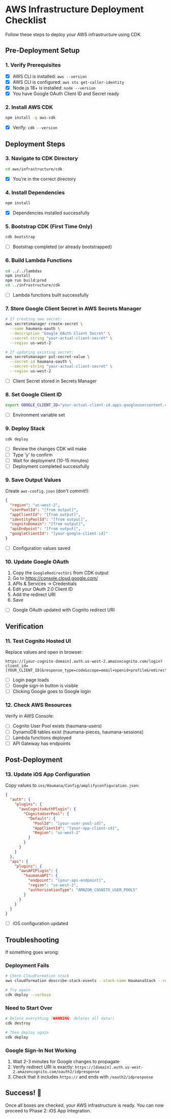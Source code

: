 # AWS Infrastructure Deployment Checklist

Follow these steps to deploy your AWS infrastructure using CDK.

## Pre-Deployment Setup

### 1. Verify Prerequisites
- [x] AWS CLI is installed: `aws --version`
- [x] AWS CLI is configured: `aws sts get-caller-identity`
- [x] Node.js 18+ is installed: `node --version`
- [x] You have Google OAuth Client ID and Secret ready

### 2. Install AWS CDK
```bash
npm install -g aws-cdk
```
- [x] Verify: `cdk --version`

## Deployment Steps

### 3. Navigate to CDK Directory
```bash
cd aws/infrastructure/cdk
```
- [x] You're in the correct directory

### 4. Install Dependencies
```bash
npm install
```
- [x] Dependencies installed successfully

### 5. Bootstrap CDK (First Time Only)
```bash
cdk bootstrap
```
- [ ] Bootstrap completed (or already bootstrapped)

### 6. Build Lambda Functions
```bash
cd ../../lambdas
npm install
npm run build:prod
cd ../infrastructure/cdk
```
- [ ] Lambda functions built successfully

### 7. Store Google Client Secret in AWS Secrets Manager
```bash
# If creating new secret:
aws secretsmanager create-secret \
  --name haumana-oauth \
  --description "Google OAuth Client Secret" \
  --secret-string "your-actual-client-secret" \
  --region us-west-2

# If updating existing secret:
aws secretsmanager put-secret-value \
  --secret-id haumana-oauth \
  --secret-string "your-actual-client-secret" \
  --region us-west-2
```
- [ ] Client Secret stored in Secrets Manager

### 8. Set Google Client ID
```bash
export GOOGLE_CLIENT_ID="your-actual-client-id.apps.googleusercontent.com"
```
- [ ] Environment variable set

### 9. Deploy Stack
```bash
cdk deploy
```
- [ ] Review the changes CDK will make
- [ ] Type 'y' to confirm
- [ ] Wait for deployment (10-15 minutes)
- [ ] Deployment completed successfully

### 9. Save Output Values
Create `aws-config.json` (don't commit!):
```json
{
  "region": "us-west-2",
  "userPoolId": "[from output]",
  "appClientId": "[from output]",
  "identityPoolId": "[from output]",
  "cognitoDomain": "[from output]",
  "apiEndpoint": "[from output]",
  "googleClientId": "[your-google-client-id]"
}
```
- [ ] Configuration values saved

### 10. Update Google OAuth
1. Copy the `GoogleRedirectUri` from CDK output
2. Go to https://console.cloud.google.com/
3. APIs & Services → Credentials
4. Edit your OAuth 2.0 Client ID
5. Add the redirect URI
6. Save

- [ ] Google OAuth updated with Cognito redirect URI

## Verification

### 11. Test Cognito Hosted UI
Replace values and open in browser:
```
https://[your-cognito-domain].auth.us-west-2.amazoncognito.com/login?client_id=[YOUR_CLIENT_ID]&response_type=code&scope=email+openid+profile&redirect_uri=haumana://signin
```
- [ ] Login page loads
- [ ] Google sign-in button is visible
- [ ] Clicking Google goes to Google login

### 12. Check AWS Resources
Verify in AWS Console:
- [ ] Cognito User Pool exists (haumana-users)
- [ ] DynamoDB tables exist (haumana-pieces, haumana-sessions)
- [ ] Lambda functions deployed
- [ ] API Gateway has endpoints

## Post-Deployment

### 13. Update iOS App Configuration
Copy values to `ios/Haumana/Config/amplifyconfiguration.json`:
```json
{
  "auth": {
    "plugins": {
      "awsCognitoAuthPlugin": {
        "CognitoUserPool": {
          "Default": {
            "PoolId": "[your-user-pool-id]",
            "AppClientId": "[your-app-client-id]",
            "Region": "us-west-2"
          }
        }
      }
    }
  },
  "api": {
    "plugins": {
      "awsAPIPlugin": {
        "haumanaAPI": {
          "endpoint": "[your-api-endpoint]",
          "region": "us-west-2",
          "authorizationType": "AMAZON_COGNITO_USER_POOLS"
        }
      }
    }
  }
}
```
- [ ] iOS configuration updated

## Troubleshooting

If something goes wrong:

### Deployment Fails
```bash
# Check CloudFormation stack
aws cloudformation describe-stack-events --stack-name HaumanaStack --region us-west-2

# Try again
cdk deploy --verbose
```

### Need to Start Over
```bash
# Delete everything (WARNING: deletes all data!)
cdk destroy

# Then deploy again
cdk deploy
```

### Google Sign-In Not Working
1. Wait 2-3 minutes for Google changes to propagate
2. Verify redirect URI is exactly: `https://[domain].auth.us-west-2.amazoncognito.com/oauth2/idpresponse`
3. Check that it includes `https://` and ends with `/oauth2/idpresponse`

## Success! 🎉

Once all boxes are checked, your AWS infrastructure is ready. You can now proceed to Phase 2: iOS App Integration.